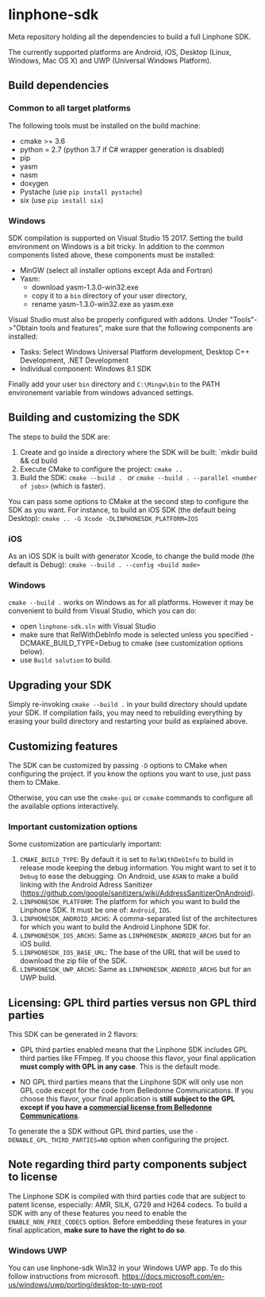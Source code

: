 # linphone-sdk

Meta repository holding all the dependencies to build a full Linphone SDK.

The currently supported platforms are Android, iOS, Desktop (Linux, Windows, Mac OS X) and UWP (Universal Windows Platform).

## Build dependencies

### Common to all target platforms

The following tools must be installed on the build machine:
 - cmake >= 3.6
 - python = 2.7 (python 3.7 if C# wrapper generation is disabled)
 - pip
 - yasm
 - nasm
 - doxygen
 - Pystache (use `pip install pystache`)
 - six (use `pip install six`)

### Windows

SDK compilation is supported on Visual Studio 15 2017.
Setting the build environment on Windows is a bit tricky.
In addition to the common components listed above, these components must be installed:
 - MinGW (select all installer options except Ada and Fortran)
 - Yasm:
	- download yasm-1.3.0-win32.exe
	- copy it to a `bin` directory of your user directory,
	- rename yasm-1.3.0-win32.exe as yasm.exe

Visual Studio must also be properly configured with addons. Under "Tools"->"Obtain tools and features", make sure that the following components are installed:
 - Tasks: Select Windows Universal Platform development, Desktop C++ Development, .NET Development
 - Individual component: Windows 8.1 SDK
	
Finally add your user `bin` directory and `C:\Mingw\bin` to the PATH environement variable from windows advanced settings. 

## Building and customizing the SDK

The steps to build the SDK are:

 1. Create and go inside a directory where the SDK will be built:
 `mkdir build && cd build
 2. Execute CMake to configure the project:
 `cmake ..`
 3. Build the SDK:
 `cmake --build . ` 
 or 
 `cmake --build . --parallel <number of jobs>` (which is faster).

You can pass some options to CMake at the second step to configure the SDK as you want.
For instance, to build an iOS SDK (the default being Desktop):
 `cmake .. -G Xcode -DLINPHONESDK_PLATFORM=IOS`

### iOS
 As an iOS SDK is built with generator Xcode, to change the build mode (the default is Debug):
 `cmake --build . --config <build mode>`

### Windows
 `cmake --build .` works on Windows as for all platforms.
 However it may be convenient to build from Visual Studio, which you can do:
 - open `linphone-sdk.sln` with Visual Studio
 - make sure that RelWithDebInfo mode is selected unless you specified -DCMAKE_BUILD_TYPE=Debug to cmake (see customization options below).
 - use `Build solution` to build.

## Upgrading your SDK

Simply re-invoking `cmake --build .` in your build directory should update your SDK. If compilation fails, you may need to rebuilding everything by erasing your build directory and restarting your build as explained above.

## Customizing features

The SDK can be customized by passing `-D` options to CMake when configuring the project. If you know the options you want to use, just pass them to CMake.

Otherwise, you can use the `cmake-gui` or `ccmake` commands to configure all the available options interactively.

### Important customization options

Some customization are particularly important:

 1. `CMAKE_BUILD_TYPE`: By default it is set to `RelWithDebInfo` to build in release mode keeping the debug information. You might want to set it to `Debug` to ease the debugging. On Android, use `ASAN` to make a build linking with the Android Adress Sanitizer (https://github.com/google/sanitizers/wiki/AddressSanitizerOnAndroid).
 2. `LINPHONESDK_PLATFORM`: The platform for which you want to build the Linphone SDK. It must be one of: `Android`, `IOS`.
 3. `LINPHONESDK_ANDROID_ARCHS`: A comma-separated list of the architectures for which you want to build the Android Linphone SDK for.
 4. `LINPHONESDK_IOS_ARCHS`: Same as `LINPHONESDK_ANDROID_ARCHS` but for an iOS build.
 5. `LINPHONESDK_IOS_BASE_URL`: The base of the URL that will be used to download the zip file of the SDK.
 6. `LINPHONESDK_UWP_ARCHS`: Same as `LINPHONESDK_ANDROID_ARCHS` but for an UWP build.

## Licensing: GPL third parties versus non GPL third parties

This SDK can be generated in 2 flavors:

* GPL third parties enabled means that the Linphone SDK includes GPL third parties like FFmpeg. If you choose this flavor, your final application **must comply with GPL in any case**. This is the default mode.

* NO GPL third parties means that the Linphone SDK will only use non GPL code except for the code from Belledonne Communications. If you choose this flavor, your final application is **still subject to the GPL except if you have a [commercial license from Belledonne Communications](http://www.belledonne-communications.com/products.html)**.

To generate the a SDK without GPL third parties, use the `-DENABLE_GPL_THIRD_PARTIES=NO` option when configuring the project.

## Note regarding third party components subject to license

The Linphone SDK is compiled with third parties code that are subject to patent license, especially: AMR, SILK, G729 and H264 codecs.
To build a SDK with any of these features you need to enable the `ENABLE_NON_FREE_CODECS` option.
Before embedding these features in your final application, **make sure to have the right to do so**.

### Windows UWP
You can use linphone-sdk Win32 in your Windows UWP app.
To do this follow instructions from microsoft.
https://docs.microsoft.com/en-us/windows/uwp/porting/desktop-to-uwp-root
